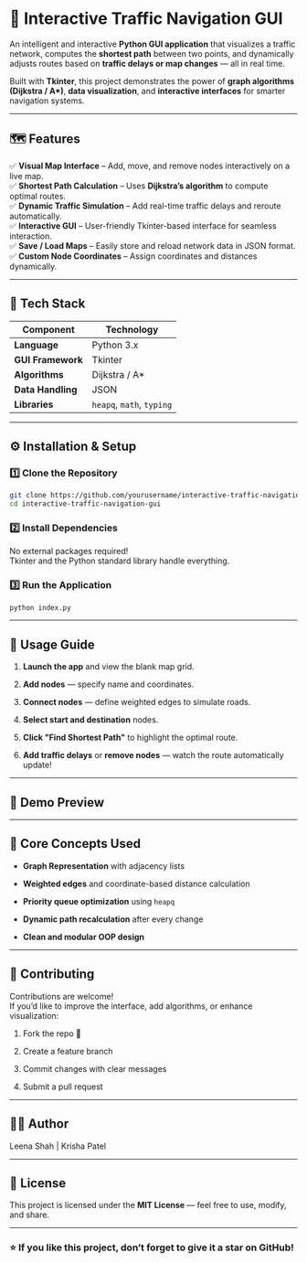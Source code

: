 
# 🚦 Interactive Traffic Navigation GUI

An intelligent and interactive **Python GUI application** that visualizes a traffic network, computes the **shortest path** between two points, and dynamically adjusts routes based on **traffic delays or map changes** — all in real time.  

Built with **Tkinter**, this project demonstrates the power of **graph algorithms (Dijkstra / A\*)**, **data visualization**, and **interactive interfaces** for smarter navigation systems.

---

## 🗺️ Features

✅ **Visual Map Interface** – Add, move, and remove nodes interactively on a live map.  
✅ **Shortest Path Calculation** – Uses **Dijkstra’s algorithm** to compute optimal routes.  
✅ **Dynamic Traffic Simulation** – Add real-time traffic delays and reroute automatically.  
✅ **Interactive GUI** – User-friendly Tkinter-based interface for seamless interaction.  
✅ **Save / Load Maps** – Easily store and reload network data in JSON format.  
✅ **Custom Node Coordinates** – Assign coordinates and distances dynamically.

---

## 🧠 Tech Stack

| Component | Technology |
|------------|-------------|
| **Language** | Python 3.x |
| **GUI Framework** | Tkinter |
| **Algorithms** | Dijkstra / A\* |
| **Data Handling** | JSON |
| **Libraries** | `heapq`, `math`, `typing` |

---

## ⚙️ Installation & Setup

### 1️⃣ Clone the Repository
```bash
git clone https://github.com/yourusername/interactive-traffic-navigation-gui.git
cd interactive-traffic-navigation-gui
````

### 2️⃣ Install Dependencies

No external packages required!  
Tkinter and the Python standard library handle everything.

### 3️⃣ Run the Application

```bash
python index.py
```

---

## 🧭 Usage Guide

1. **Launch the app** and view the blank map grid.
    
2. **Add nodes** — specify name and coordinates.
    
3. **Connect nodes** — define weighted edges to simulate roads.
    
4. **Select start and destination** nodes.
    
5. **Click "Find Shortest Path"** to highlight the optimal route.
    
6. **Add traffic delays** or **remove nodes** — watch the route automatically update!
    

---

## 🎥 Demo Preview



---

## 🧩 Core Concepts Used

- **Graph Representation** with adjacency lists
    
- **Weighted edges** and coordinate-based distance calculation
    
- **Priority queue optimization** using `heapq`
    
- **Dynamic path recalculation** after every change
    
- **Clean and modular OOP design**
    

---

## 🤝 Contributing

Contributions are welcome!  
If you’d like to improve the interface, add algorithms, or enhance visualization:

1. Fork the repo 🍴
    
2. Create a feature branch
    
3. Commit changes with clear messages
    
4. Submit a pull request
    

---

## 🧑‍💻 Author

Leena Shah | Krisha Patel

---


## 🪪 License

This project is licensed under the **MIT License** — feel free to use, modify, and share.

---


### ⭐ If you like this project, don’t forget to give it a star on GitHub!
